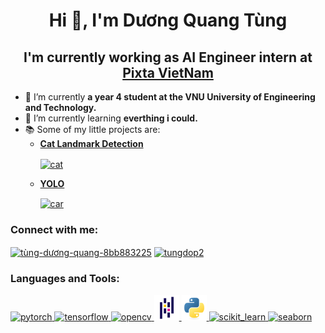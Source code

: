 <h1 align="center">Hi 👋, I'm Dương Quang Tùng</h1>
<h2 align="center"> I'm currently working as AI Engineer intern at <a href="https://pixta.vn/">Pixta VietNam</a></h2>

- 🔭 I’m currently **a year 4 student at the VNU University of Engineering and Technology.**
- 🌱 I’m currently learning **everthing i could.**
- 📚 Some of my little projects are:
  - **[Cat Landmark Detection](https://github.com/tungdop2/landmark_detection_cat_deco)**
    <p align="left">
    <a href="https://github.com/tungdop2/landmark_detection_cat_deco" target="blank"><img align="center" src="https://github.com/tungdop2/landmark_detection_cat_deco/raw/main/demo/output.gif" alt="cat" height="200" width="200" /></a>
    </p>
  - **[YOLO](https://github.com/tungdop2/YOLO)**
    <p align="left">
    <a href="https://github.com/tungdop2/YOLO" target="blank"><img align="center" src="https://github.com/tungdop2/YOLO/blob/main/demo/demo.gif" alt="car" height="300" width="400" /></a>
    </p>
<h3 align="left">Connect with me:</h3>
<p align="left">
<a href="https://linkedin.com/in/tùng-dương-quang-8bb883225" target="blank"><img align="center" src="https://raw.githubusercontent.com/rahuldkjain/github-profile-readme-generator/master/src/images/icons/Social/linked-in-alt.svg" alt="tùng-dương-quang-8bb883225" height="30" width="40" /></a>
<a href="https://fb.com/tungdop2" target="blank"><img align="center" src="https://raw.githubusercontent.com/rahuldkjain/github-profile-readme-generator/master/src/images/icons/Social/facebook.svg" alt="tungdop2" height="30" width="40" /></a>
</p>

<h3 align="left">Languages and Tools:</h3>
<p align="left"> <a href="https://pytorch.org/" target="_blank" rel="noreferrer"> <img src="https://www.vectorlogo.zone/logos/pytorch/pytorch-icon.svg" alt="pytorch" width="40" height="40"/> </a><a href="https://www.tensorflow.org" target="_blank" rel="noreferrer"> <img src="https://www.vectorlogo.zone/logos/tensorflow/tensorflow-icon.svg" alt="tensorflow" width="40" height="40"/> </a><a href="https://opencv.org/" target="_blank" rel="noreferrer"> <img src="https://www.vectorlogo.zone/logos/opencv/opencv-icon.svg" alt="opencv" width="40" height="40"/> </a> <a href="https://pandas.pydata.org/" target="_blank" rel="noreferrer"> <img src="https://raw.githubusercontent.com/devicons/devicon/2ae2a900d2f041da66e950e4d48052658d850630/icons/pandas/pandas-original.svg" alt="pandas" width="40" height="40"/> </a> <a href="https://www.python.org" target="_blank" rel="noreferrer"> <img src="https://raw.githubusercontent.com/devicons/devicon/master/icons/python/python-original.svg" alt="python" width="40" height="40"/> </a>  <a href="https://scikit-learn.org/" target="_blank" rel="noreferrer"> <img src="https://upload.wikimedia.org/wikipedia/commons/0/05/Scikit_learn_logo_small.svg" alt="scikit_learn" width="40" height="40"/> </a> <a href="https://seaborn.pydata.org/" target="_blank" rel="noreferrer"> <img src="https://seaborn.pydata.org/_images/logo-mark-lightbg.svg" alt="seaborn" width="40" height="40"/> </a>  </p>
